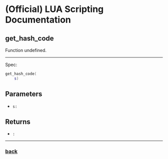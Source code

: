
# (Official) LUA Scripting Documentation

## get_hash_code

Function undefined.

___

Spec:

```lua
get_hash_code(
	s)
```

## Parameters

- `s:` 

## Returns

- `:` 

___

### [back](../other)
